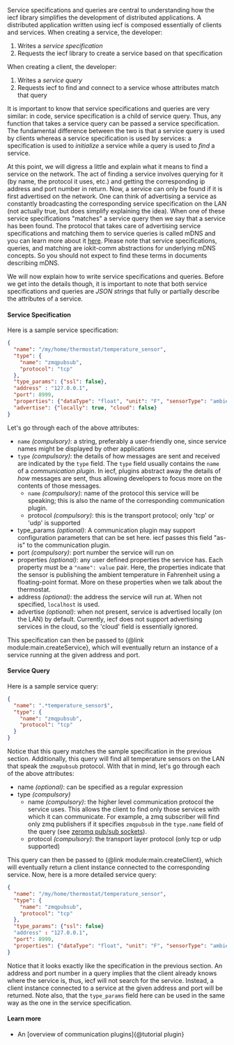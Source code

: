 Service specifications and queries are central to understanding how the iecf library simplifies the
development of distributed applications. A distributed application written using iecf is composed essentially
of clients and services. When creating a service, the developer:

1. Writes a *service specification*
2. Requests the iecf library to create a service based on that specification

When creating a client, the developer:

1. Writes a *service query*
2. Requests iecf to find and connect to a service whose attributes match that query

It is important to know that service specifications and queries are very similar: in code, service specification
is a child of service query. Thus, any function that takes a service query can be passed a service specification.
The fundamental difference between the two is that a service query is used by clients whereas a service specification
 is used by services: a specification is used to *initialize* a service while a query is used to *find* a service.

At this point, we will digress a little and explain what it means to find a service on the network. The act of
finding a service involves querying for it (by name, the protocol it uses, etc.) and getting the corresponding ip
address and port number in return. Now, a service can only be found if it is first advertised on the network. One can
 think of advertising a service as constantly broadcasting the corresponding service specification on the LAN (not
 actually true, but does simplify explaining the idea). When one of these service specifications "matches" a service
 query then we say that a service has been found. The protocol that takes care of advertising service specifications
 and matching them to service queries is called mDNS and you can learn more about it [here][1]. Please note that
 service specifications, queries, and matching are iokit-comm abstractions for underlying mDNS concepts. So you
 should not expect to find these terms in documents describing mDNS.

We will now explain how to write service specifications and queries. Before we get into the details though,
it is important to note that both service specifications and queries are *JSON strings* that fully or partially
describe the attributes of a service.

#### Service Specification

Here is a sample service specification:

```json
{
  "name": "/my/home/thermostat/temperature_sensor",
  "type": {
    "name": "zmqpubsub",
    "protocol": "tcp"
  },
  "type_params": {"ssl": false},
  "address" : "127.0.0.1",
  "port": 8999,
  "properties": {"dataType": "float", "unit": "F", "sensorType": "ambient"},
  "advertise": {"locally": true, "cloud": false}
}
```

Let's go through each of the above attributes:

* `name` *(compulsory)*: a string, preferably a user-friendly one, since service names might be displayed by other
applications
* `type` *(compulsory)*: the details of how messages are sent and received are indicated by the `type` field. The
`type` field usually contains the `name` of a *communication plugin*. In iecf, plugins abstract away the details of
*how* messages are sent, thus allowing developers to focus more on the contents of those messages.
  * `name` *(compulsory)*: name of the protocol this service will be speaking; this is also the name of the
  corresponding communication plugin.
  * protocol *(compulsory)*: this is the transport protocol; only 'tcp' or 'udp' is supported
* type_params *(optional)*:  A communication plugin may support configuration parameters that can be set here. iecf
passes this field "as-is" to the communication plugin.
* port *(compulsory)*: port number the service will run on
* properties *(optional)*: any user defined properties the service has. Each property must be a `"name": value` pair.
 Here, the properties indicate that the sensor is publishing the ambient temperature in Fahrenheit using a
 floating-point format. More on these properties when we talk about the thermostat.
* address *(optional)*: the address the service will run at. When not specified, `localhost` is used.
* advertise *(optional)*: when not present, service is advertised locally (on the LAN) by default. Currently,
iecf does not support advertising services in the cloud, so the 'cloud' field is essentially ignored.

This specification can then be passed to {@link module:main.createService}, which will eventually return an instance
of a service running at the given address and port.

#### Service Query

Here is a sample service query:

```json
{
  "name": ".*temperature_sensor$",
  "type": {
    "name": "zmqpubsub",
    "protocol": "tcp"
  }
}
```

Notice that this query matches the sample specification in the previous section. Additionally,
this query will find all temperature sensors on the LAN that speak the `zmqpubsub` protocol. With that in mind,
let's go through each of the above attributes:
* name *(optional)*: can be specified as a regular expression
* type *(compulsory)*
  * name *(compulsory)*: the higher level communication protocol the service uses. This allows the client to find only
   those services with which it can communicate. For example, a zmq subscriber will find only zmq publishers if it
   specifies `zmqpubsub` in the `type.name` field of the query (see [zeromq pub/sub sockets][2]).
  * protocol *(compulsory)*: the transport layer protocol (only tcp or udp supported)

This query can then be passed to {@link module:main.createClient}, which will eventually return a client instance
connected to the corresponding service. Now, here is a more detailed service query:

```json
{
  "name": "/my/home/thermostat/temperature_sensor",
  "type": {
    "name": "zmqpubsub",
    "protocol": "tcp"
  },
  "type_params": {"ssl": false}
  "address" : "127.0.0.1",
  "port": 8999,
  "properties": {"dataType": "float", "unit": "F", "sensorType": "ambient"}
}
```

Notice that it looks exactly like the specification in the previous section. An address and port number in a query
implies that the client already knows where the service is, thus, iecf will not search for the service. Instead,
a client instance connected to a service at the given address and port will be returned. Note also, that the
`type_params` field here can be used in the same way as the one in the service specification.

#### Learn more

* An [overview of communication plugins]{@tutorial plugin}

[1]: http://en.wikipedia.org/wiki/Multicast_DNS
[2]: http://zguide.zeromq.org/page:all#Getting-the-Message-Out